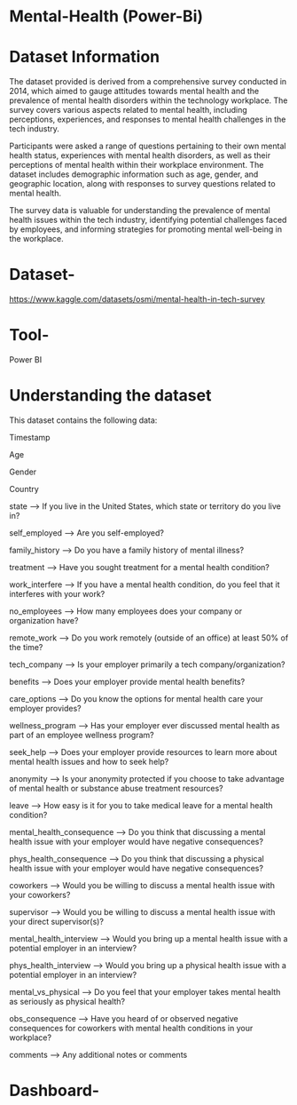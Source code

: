 # Mental-Health (Power-Bi)

# Dataset Information

The dataset provided is derived from a comprehensive survey conducted in 2014, which aimed to gauge attitudes towards mental health and the prevalence of mental health disorders within the technology workplace. The survey covers various aspects related to mental health, including perceptions, experiences, and responses to mental health challenges in the tech industry.

Participants were asked a range of questions pertaining to their own mental health status, experiences with mental health disorders, as well as their perceptions of mental health within their workplace environment. The dataset includes demographic information such as age, gender, and geographic location, along with responses to survey questions related to mental health.

The survey data is valuable for understanding the prevalence of mental health issues within the tech industry, identifying potential challenges faced by employees, and informing strategies for promoting mental well-being in the workplace.

# Dataset-
https://www.kaggle.com/datasets/osmi/mental-health-in-tech-survey

# Tool- 
Power BI

# Understanding the dataset
This dataset contains the following data:

Timestamp

Age

Gender

Country

state -->  If you live in the United States, which state or territory do you live in?

self_employed -->  Are you self-employed?

family_history --> Do you have a family history of mental illness?

treatment --> Have you sought treatment for a mental health condition?

work_interfere --> If you have a mental health condition, do you feel that it interferes with your work?

no_employees --> How many employees does your company or organization have?

remote_work --> Do you work remotely (outside of an office) at least 50% of the time?

tech_company --> Is your employer primarily a tech company/organization?

benefits --> Does your employer provide mental health benefits?

care_options --> Do you know the options for mental health care your employer provides?

wellness_program --> Has your employer ever discussed mental health as part of an employee wellness program?

seek_help --> Does your employer provide resources to learn more about mental health issues and how to seek help?

anonymity --> Is your anonymity protected if you choose to take advantage of mental health or substance abuse treatment resources?

leave --> How easy is it for you to take medical leave for a mental health condition?

mental_health_consequence --> Do you think that discussing a mental health issue with your employer would have negative consequences?

phys_health_consequence --> Do you think that discussing a physical health issue with your employer would have negative consequences?

coworkers --> Would you be willing to discuss a mental health issue with your coworkers?

supervisor --> Would you be willing to discuss a mental health issue with your direct supervisor(s)?

mental_health_interview --> Would you bring up a mental health issue with a potential employer in an interview?

phys_health_interview --> Would you bring up a physical health issue with a potential employer in an interview?

mental_vs_physical --> Do you feel that your employer takes mental health as seriously as physical health?

obs_consequence --> Have you heard of or observed negative consequences for coworkers with mental health conditions in your workplace?

comments --> Any additional notes or comments



# Dashboard- 

